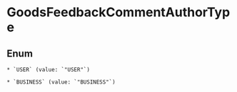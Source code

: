 
# GoodsFeedbackCommentAuthorType

## Enum


    * `USER` (value: `"USER"`)

    * `BUSINESS` (value: `"BUSINESS"`)




